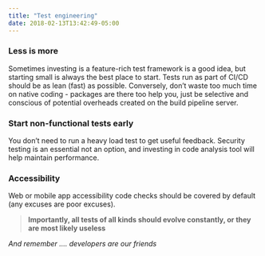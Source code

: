 ```yaml
---
title: "Test engineering"
date: 2018-02-13T13:42:49-05:00
---
```

### Less is more
Sometimes investing is a feature-rich test framework is a good idea, but starting small is always the best place to start. Tests run as part of CI/CD should be as lean (fast) as possible. Conversely, don’t waste too much time on native coding - packages are there too help you, just be selective and conscious of potential overheads created on the build pipeline server.

### Start non-functional tests early
You don’t need to run a heavy load test to get useful feedback. Security testing is an essential not an option, and investing in code analysis tool will help maintain  performance.

### Accessibility
Web or mobile app accessibility code checks should be covered by default (any excuses are poor excuses). 

> **Importantly, all tests of all kinds should evolve constantly, or they are most likely useless**

_And remember .... developers are our friends_
